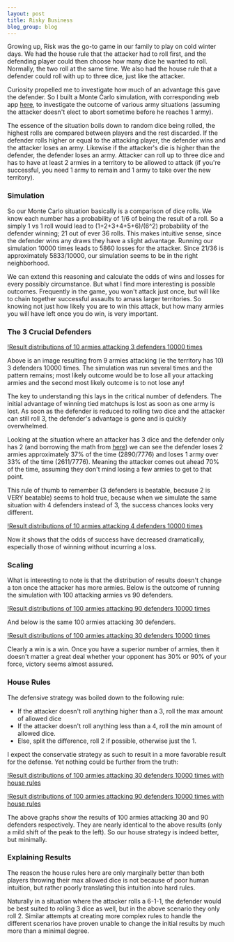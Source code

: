 ```yaml
---
layout: post
title: Risky Business
blog_group: blog
---
```


Growing up, Risk was the go-to game in our family to play on cold winter days. We had the house rule that the attacker had to roll first, and the defending player could then choose how many dice he wanted to roll. Normally, the two roll at the same time. We also had the house rule that a defender could roll with up to three dice, just like the attacker.

Curiosity propelled me to investigate how much of an advantage this gave the defender. So I built a Monte Carlo simulation, with corresponding web app [here](https://cryptic-peak-47052.herokuapp.com/), to investigate the outcome of various army situations (assuming the attacker doesn't elect to abort sometime before he reaches 1 army).

The essence of the situation boils down to random dice being rolled, the highest rolls are compared between players and the rest discarded. If the defender rolls higher or equal to the attacking player, the defender wins and the attacker loses an army. Likewise if the attacker's die is higher than the defender, the defender loses an army. Attacker can roll up to three dice and has to have at least 2 armies in a territory to be allowed to attack (if you're successful, you need 1 army to remain and 1 army to take over the new territory).

### Simulation

So our Monte Carlo situation basically is a comparison of dice rolls. We know each number has a probability of 1/6 of being the result of a roll. So a simply 1 vs 1 roll would lead to (1+2+3+4+5+6)/(6^2) probability of the defender winning; 21 out of ever 36 rolls. This makes intuitive sense, since the defender wins any draws they have a slight advantage. Running our simulation 10000 times leads to 5860 losses for the attacker. Since 21/36 is approximately 5833/10000, our simulation seems to be in the right neighborhood.

We can extend this reasoning and calculate the odds of wins and losses for every possibly circumstance. But what I find more interesting is possible outcomes. Frequently in the game, you won't attack just once, but will like to chain together successful assaults to amass larger territories. So knowing not just how likely you are to win this attack, but how many armies you will have left once you do win, is very important.

### The 3 Crucial Defenders

[!Result distributions of 10 armies attacking 3 defenders 10000 times]({{site.url}}/images/risk/10vs3sim10k.png)

Above is an image resulting from 9 armies attacking (ie the territory has 10) 3 defenders 10000 times. The simulation was run several times and the pattern remains; most likely outcome would be to lose all your attacking armies and the second most likely outcome is to not lose any!

The key to understanding this lays in the critical number of defenders. The initial advantage of winning tied matchups is lost as soon as one army is lost. As soon as the defender is reduced to rolling two dice and the attacker can still roll 3, the defender's advantage is gone and is quickly overwhelmed. 

Looking at the situation where an attacker has 3 dice and the defender only has 2 (and borrowing the math from [here](https://web.stanford.edu/~guertin/risk.notes.html)) we can see the defender loses 2 armies approximately 37% of the time (2890/7776) and loses 1 army over 33% of the time (2611/7776). Meaning the attacker comes out ahead 70% of the time, assuming they don't mind losing a few armies to get to that point. 

This rule of thumb to remember (3 defenders is beatable, because 2 is VERY beatable) seems to hold true, because when we simulate the same situation with 4 defenders instead of 3, the success chances looks very different.

[!Result distributions of 10 armies attacking 4 defenders 10000 times]({{site.url}}/images/risk/10vs4sim10k.png)

Now it shows that the odds of success have decreased dramatically, especially those of winning without incurring a loss.

### Scaling 

What is interesting to note is that the distribution of results doesn't change a ton once the attacker has more armies. Below is the outcome of running the simulation with 100 attacking armies vs 90 defenders. 

[!Result distributions of 100 armies attacking 90 defenders 10000 times]({{site.url}}/images/risk/100vs90sim10k.png)

And below is the same 100 armies attacking 30 defenders. 

[!Result distributions of 100 armies attacking 30 defenders 10000 times]({{site.url}}/images/risk/100vs30sim10k.png)

Clearly a win is a win. Once you have a superior number of armies, then it doesn't matter a great deal whether your opponent has 30% or 90% of your force, victory seems almost assured.

### House Rules

The defensive strategy was boiled down to the following rule:

 * If the attacker doesn't roll anything higher than a 3, roll the max amount of allowed dice
 * If the attacker doesn't roll anything less than a 4, roll the min amount of allowed dice.
 * Else, split the difference, roll 2 if possible, otherwise just the 1.

I expect the conservatie strategy as such to result in a more favorable result for the defense. Yet nothing could be further from the truth:

[!Result distributions of 100 armies attacking 30 defenders 10000 times with house rules]({{site.url}}/images/risk/100vs30sim10khouse.png)

[!Result distributions of 100 armies attacking 90 defenders 10000 times with house rules]({{site.url}}/images/risk/100vs90sim10khouse.png)

The above graphs show the results of 100 armies attacking 30 and 90 defenders respectively. They are nearly identical to the above results (only a mild shift of the peak to the left). So our house strategy is indeed better, but minimally.

### Explaining Results

The reason the house rules here are only marginally better than both players throwing their max allowed dice is not because of poor human intuition, but rather poorly translating this intuition into hard rules. 

Naturally in a situation where the attacker rolls a 6-1-1, the defender would be best suited to rolling 3 dice as well, but in the above scenario they only roll 2. Similar attempts at creating more complex rules to handle the different scenarios have proven unable to change the initial results by much more than a minimal degree.
